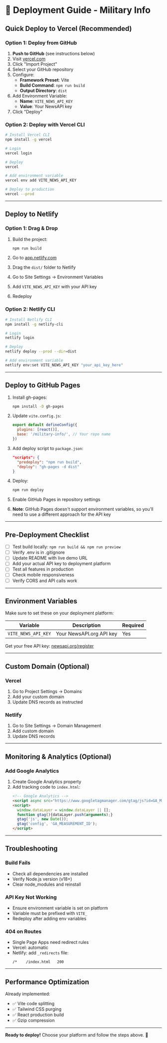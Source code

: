 # 🚀 Deployment Guide - Military Info

## Quick Deploy to Vercel (Recommended)

### Option 1: Deploy from GitHub

1. **Push to GitHub** (see instructions below)
2. Visit [vercel.com](https://vercel.com)
3. Click "Import Project"
4. Select your GitHub repository
5. Configure:
   - **Framework Preset**: Vite
   - **Build Command**: `npm run build`
   - **Output Directory**: `dist`
6. Add Environment Variable:
   - **Name**: `VITE_NEWS_API_KEY`
   - **Value**: Your NewsAPI key
7. Click "Deploy"

### Option 2: Deploy with Vercel CLI

```bash
# Install Vercel CLI
npm install -g vercel

# Login
vercel login

# Deploy
vercel

# Add environment variable
vercel env add VITE_NEWS_API_KEY

# Deploy to production
vercel --prod
```

---

## Deploy to Netlify

### Option 1: Drag & Drop

1. Build the project:
   ```bash
   npm run build
   ```

2. Go to [app.netlify.com](https://app.netlify.com)
3. Drag the `dist/` folder to Netlify
4. Go to Site Settings → Environment Variables
5. Add `VITE_NEWS_API_KEY` with your API key
6. Redeploy

### Option 2: Netlify CLI

```bash
# Install Netlify CLI
npm install -g netlify-cli

# Login
netlify login

# Deploy
netlify deploy --prod --dir=dist

# Add environment variable
netlify env:set VITE_NEWS_API_KEY "your_api_key_here"
```

---

## Deploy to GitHub Pages

1. Install gh-pages:
   ```bash
   npm install -D gh-pages
   ```

2. Update `vite.config.js`:
   ```javascript
   export default defineConfig({
     plugins: [react()],
     base: '/military-info/', // Your repo name
   })
   ```

3. Add deploy script to `package.json`:
   ```json
   "scripts": {
     "predeploy": "npm run build",
     "deploy": "gh-pages -d dist"
   }
   ```

4. Deploy:
   ```bash
   npm run deploy
   ```

5. Enable GitHub Pages in repository settings
6. **Note**: GitHub Pages doesn't support environment variables, so you'll need to use a different approach for the API key

---

## Pre-Deployment Checklist

- [ ] Test build locally: `npm run build && npm run preview`
- [ ] Verify .env is in .gitignore
- [ ] Update README with live demo URL
- [ ] Add your actual API key to deployment platform
- [ ] Test all features in production
- [ ] Check mobile responsiveness
- [ ] Verify CORS and API calls work

---

## Environment Variables

Make sure to set these on your deployment platform:

| Variable | Description | Required |
|----------|-------------|----------|
| `VITE_NEWS_API_KEY` | Your NewsAPI.org API key | Yes |

Get your free API key: [newsapi.org/register](https://newsapi.org/register)

---

## Custom Domain (Optional)

### Vercel
1. Go to Project Settings → Domains
2. Add your custom domain
3. Update DNS records as instructed

### Netlify
1. Go to Site Settings → Domain Management
2. Add custom domain
3. Update DNS records

---

## Monitoring & Analytics (Optional)

### Add Google Analytics

1. Create Google Analytics property
2. Add tracking code to `index.html`:
   ```html
   <!-- Google Analytics -->
   <script async src="https://www.googletagmanager.com/gtag/js?id=GA_MEASUREMENT_ID"></script>
   <script>
     window.dataLayer = window.dataLayer || [];
     function gtag(){dataLayer.push(arguments);}
     gtag('js', new Date());
     gtag('config', 'GA_MEASUREMENT_ID');
   </script>
   ```

---

## Troubleshooting

### Build Fails
- Check all dependencies are installed
- Verify Node.js version (v18+)
- Clear node_modules and reinstall

### API Key Not Working
- Ensure environment variable is set on platform
- Variable must be prefixed with `VITE_`
- Redeploy after adding env variables

### 404 on Routes
- Single Page Apps need redirect rules
- Vercel: automatic
- Netlify: add `_redirects` file:
  ```
  /*    /index.html   200
  ```

---

## Performance Optimization

Already implemented:
- ✅ Vite code splitting
- ✅ Tailwind CSS purging
- ✅ React production build
- ✅ Gzip compression

---

**Ready to deploy!** Choose your platform and follow the steps above. 🚀
